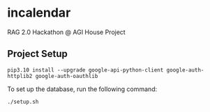 # incalendar
RAG 2.0 Hackathon @ AGI House Project

## Project Setup

```
pip3.10 install --upgrade google-api-python-client google-auth-httplib2 google-auth-oauthlib
```

To set up the database, run the following command:

```sh
./setup.sh
```
